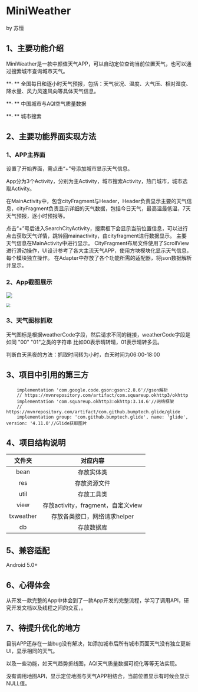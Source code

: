 # MiniWeather

by 苏恒

## 1、主要功能介绍

MiniWeather是一款中颜值天气APP，可以自动定位查询当前位置天气，也可以通过搜索城市查询城市天气。

**· **	全国每日和逐小时天气预报，包括：天气状况、温度、大气压、相对湿度、降水量、风力风速风向等具体天气信息。

**· **	中国城市与AQI空气质量数据

**· **	城市搜索

## 2、主要功能界面实现方法

### 1、APP主界面

设置了开始界面，需点击“+”号添加城市显示天气信息。

App分为3个Activity，分别为主Activity，城市搜索Activity，热门城市，城市选取Activity。

在MainActivity中，包含cityFragment与Header，Header负责显示主要的天气信息，cityFragment负责显示详细的天气数据，包括今日天气，最高温最低温，7天天气预报，逐小时预报等。

点击“+”号后进入SearchCityActivity，搜索框下会显示当前位置信息，可以进行点击获取天气详情，跳转回mainactivity，由cityfragment进行数据显示。
主要天气信息在MainActivity中进行显示。
CityFragment布局文件使用了ScrollView进行滑动操作，UI设计参考了各大主流天气APP，使用方块模块化显示天气信息，每个模块独立操作。
在Adapter中存放了各个功能所需的适配器，将json数据解析并显示。

### 2、App截图展示

![](C:\Users\HW\Desktop\未标题-1.png)



<img src="C:\Users\HW\Desktop\SVID_20210219_171124_1 00_00_00-00_00_30.gif" style="zoom: 67%;" />

### 3、天气图标抓取

天气图标是根据weatherCode字段，然后请求不同的链接，weatherCode字段是如同 "00" "01"之类的字符串
比如00表示晴转晴，01表示晴转多云。

判断白天黑夜的方法：抓取时间转为小时，白天时间为06:00-18:00

## 3、项目中引用的第三方

```
	implementation 'com.google.code.gson:gson:2.8.6'//gson解析
    // https://mvnrepository.com/artifact/com.squareup.okhttp3/okhttp
    implementation 'com.squareup.okhttp3:okhttp:3.14.6'//网络框架
    // https://mvnrepository.com/artifact/com.github.bumptech.glide/glide
    implementation group: 'com.github.bumptech.glide', name: 'glide', version: '4.11.0'//Glide获取图片
```

## 4、项目结构说明

|  文件夹   |              对应内容              |
| :-------: | :--------------------------------: |
|   bean    |             存放实体类             |
|    res    |            存放资源文件            |
|   util    |             存放工具类             |
|   view    | 存放activity，fragment，自定义view |
| txweather |    存放各类接口，网络请求helper    |
|    db     |             存放数据库             |

## 5、兼容适配

Android 5.0+

## 6、心得体会

从开发一款完整的App中体会到了一款App开发的完整流程，学习了调用API，研究开发文档以及线程之间的交互，。

## 7、待提升优化的地方

目前APP还存在一些bug没有解决，如添加城市后所有城市页面天气没有独立更新UI，显示相同的天气。

以及一些功能，如天气趋势折线图，AQI天气质量数据可视化等等无法实现。

没有调用地图API，显示定位地图与天气APP相结合，当前位置显示有时候会显示NULL值。